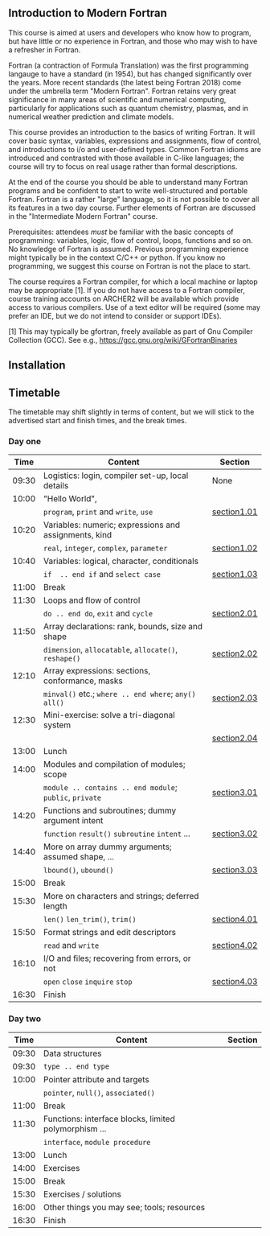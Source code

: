 
Introduction to Modern Fortran
------------------------------

This course is aimed at users and developers who know how to program,
but have little or no experience in Fortran, and those who may wish to
have a refresher in Fortran.

Fortran (a contraction of Formula Translation) was the first programming
langauge to have a standard (in 1954), but has changed significantly over
the years. More recent standards (the latest being Fortran 2018) come
under the umbrella term "Modern Fortran". Fortran retains very great
significance in many areas of scientific and numerical computing,
particularly for applications such as quantum chemistry, plasmas, and in
numerical weather prediction and climate models.

This course provides an introduction to the basics of writing Fortran.
It will cover basic syntax, variables, expressions and assignments,
flow of control, and introductions to i/o and user-defined types.
Common Fortran idioms are introduced and contrasted with those
available in C-like languages; the course will try to focus on
real usage rather than formal descriptions.

At the end of the course you should be able to understand many Fortran
programs and be confident to start to write well-structured and portable
Fortran. Fortran is a rather "large" language, so it is not possible to
cover all its features in a two day course. Further elements of Fortran
are discussed in the "Intermediate Modern Fortran" course.

Prerequisites: attendees *must* be familiar with the basic concepts of
programming: variables, logic, flow of control, loops, functions and
so on. No knowledge of Fortran is assumed. Previous programming
experience might typically be in the context C/C++ or python.
If you know no programming, we suggest this course on Fortran is not
the place to start.

The course requires a Fortran compiler, for which a local machine or
laptop may be appropriate [1]. If you do not have access to a Fortran
compiler, course training accounts on ARCHER2 will be available which
provide access to various compilers. Use of a text editor will be
required (some may prefer an IDE, but we do not intend to consider or
support IDEs).

[1] This may typically be gfortran, freely available as part of
    Gnu Compiler Collection (GCC).
    See e.g., https://gcc.gnu.org/wiki/GFortranBinaries
    
## Installation

## Timetable

The timetable may shift slightly in terms of content, but we will stick to the
advertised start and finish times, and the break times.

### Day one

| Time  | Content                                                 | Section                    |
|-------|---------------------------------------------------------|----------------------------|
| 09:30 | Logistics: login, compiler set-up, local details        | None                       |
| 10:00 | "Hello World",                                          |                            |
|       | `program`, `print` and `write`, `use`                   | [section1.01](section1.01) |
| 10:20 | Variables: numeric; expressions and assignments, kind   |                            |
|       | `real`, `integer`, `complex`, `parameter`               | [section1.02](section1.02) |
| 10:40 | Variables: logical, character, conditionals             |                            |
|       | `if  .. end if` and `select case`                       | [section1.03](section1.03) |
| 11:00 | Break                                                   |                            |
| 11:30 | Loops and flow of control                               |                            |
|       | `do .. end do`, `exit` and `cycle`                      | [section2.01](section2.01) |
| 11:50 | Array declarations: rank, bounds, size and shape        |                            |
|       | `dimension`, `allocatable`, `allocate()`, `reshape()`   | [section2.02](section2.02) |
| 12:10 | Array expressions: sections, conformance, masks         |                            |
|       | `minval()` etc.; `where .. end where`; `any()` `all()`  | [section2.03](section2.03) |
| 12:30 | Mini-exercise: solve a tri-diagonal system              |                            |
|       |                                                         | [section2.04](section2.04) |
| 13:00 | Lunch                                                   |                            |
| 14:00 | Modules and compilation of modules; scope               |                            |
|       | `module .. contains .. end module`; `public`, `private` | [section3.01](section3.01) |
| 14:20 | Functions and subroutines; dummy argument intent        |                            |
|       | `function` `result()` `subroutine` `intent` ...         | [section3.02](section3.02) |
| 14:40 | More on array dummy arguments; assumed shape, ...       |                            |
|       | `lbound()`, `ubound()`                                  | [section3.03](section3.03) |
| 15:00 | Break                                                   |                            |
| 15:30 | More on characters and strings; deferred length         |                            |
|       | `len()` `len_trim()`, `trim()`                          | [section4.01](section4.01) |
| 15:50 | Format strings and edit descriptors                     |                            |
|       | `read` and `write`                                      | [section4.02](section4.02) |
| 16:10 | I/O and files; recovering from errors, or not           |                            |
|       | `open` `close` `inquire` `stop`                         | [section4.03](section4.03) |
| 16:30 | Finish                                                  |                            |

### Day two

| Time  | Content                                                 | Section                    |
|-------|---------------------------------------------------------|----------------------------|
| 09:30 | Data structures                                         |                            |
| 09:30 | `type .. end type`                                      |                            |
| 10:00 | Pointer attribute and targets                           |                            |
|       | `pointer`, `null()`, `associated()`                     |                            |
| 11:00 | Break                                                   |                            |
| 11:30 | Functions: interface blocks, limited polymorphism ...   |                            |
|       | `interface`, `module procedure`                         |                            |
| 13:00 | Lunch                                                   |                            |
| 14:00 | Exercises                                               |                            |
| 15:00 | Break                                                   |                            |
| 15:30 | Exercises / solutions                                   |                            |
| 16:00 | Other things you may see; tools; resources              |                            |
| 16:30 | Finish                                                  |                            |

